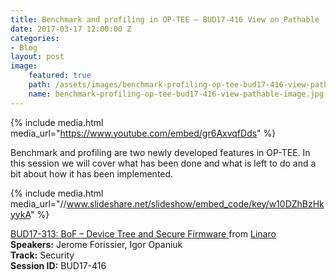 ```yaml
---
title: Benchmark and profiling in OP-TEE – BUD17-416 View on Pathable
date: 2017-03-17 12:00:00 Z
categories:
- Blog
layout: post
image:
    featured: true
    path: /assets/images/benchmark-profiling-op-tee-bud17-416-view-pathable-image.jpg
    name: benchmark-profiling-op-tee-bud17-416-view-pathable-image.jpg
---
```


{% include media.html media_url="https://www.youtube.com/embed/gr6AxvqfDds" %}

Benchmark and profiling are two newly developed features in OP-TEE. In this session we will cover what has been done and what is left to do and a bit about how it has been implemented.

{% include media.html media_url="//www.slideshare.net/slideshow/embed_code/key/w10DZhBzHkyykA" %}

[BUD17-313: BoF – Device Tree and Secure Firmware ](https://www.slideshare.net/linaroorg/bud17313-bof-device-tree-and-secure-firmware) from [Linaro](http://www.slideshare.net/linaroorg)  
**Speakers:** Jerome Forissier, Igor Opaniuk  
**Track:** Security  
**Session ID:** BUD17-416  
